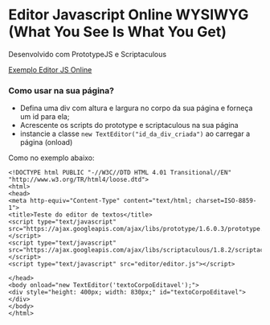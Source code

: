 # Editor Javascript Online WYSIWYG (What You See Is What You Get)

Desenvolvido com PrototypeJS e Scriptaculous 

[Exemplo Editor JS Online](http://sergiowww.github.io/editor-js-wysiwyg-online/)

### Como usar na sua página?
- Defina uma div com altura e largura no corpo da sua página e forneça um id para ela;
- Acrescente os scripts do prototype e scriptaculous na sua página
- instancie a classe `new TextEditor("id_da_div_criada")` ao carregar a página (onload)

Como no exemplo abaixo:
```
<!DOCTYPE html PUBLIC "-//W3C//DTD HTML 4.01 Transitional//EN" "http://www.w3.org/TR/html4/loose.dtd">
<html>
<head>
<meta http-equiv="Content-Type" content="text/html; charset=ISO-8859-1">
<title>Teste do editor de textos</title>
<script type="text/javascript" src="https://ajax.googleapis.com/ajax/libs/prototype/1.6.0.3/prototype.js"></script>
<script type="text/javascript" src="https://ajax.googleapis.com/ajax/libs/scriptaculous/1.8.2/scriptaculous.js"></script>
<script type="text/javascript" src="editor/editor.js"></script>

</head>
<body onload="new TextEditor('textoCorpoEditavel');">
<div style="height: 400px; width: 830px;" id="textoCorpoEditavel"></div>
</body>
</html>
```
